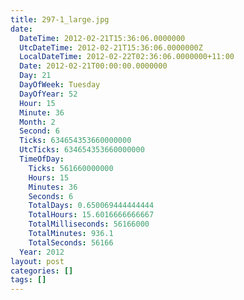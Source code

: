 ```yaml
---
title: 297-1_large.jpg
date:
  DateTime: 2012-02-21T15:36:06.0000000
  UtcDateTime: 2012-02-21T15:36:06.0000000Z
  LocalDateTime: 2012-02-22T02:36:06.0000000+11:00
  Date: 2012-02-21T00:00:00.0000000
  Day: 21
  DayOfWeek: Tuesday
  DayOfYear: 52
  Hour: 15
  Minute: 36
  Month: 2
  Second: 6
  Ticks: 634654353660000000
  UtcTicks: 634654353660000000
  TimeOfDay:
    Ticks: 561660000000
    Hours: 15
    Minutes: 36
    Seconds: 6
    TotalDays: 0.650069444444444
    TotalHours: 15.6016666666667
    TotalMilliseconds: 56166000
    TotalMinutes: 936.1
    TotalSeconds: 56166
  Year: 2012
layout: post
categories: []
tags: []
---
```


